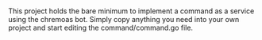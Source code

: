 # 

This project holds the bare minimum to implement a command as a service using the chremoas bot.  Simply copy anything you need into your own project and start editing the command/command.go file.
